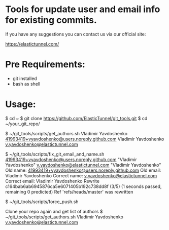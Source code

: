 # Tools for update user and email info for existing commits.

If you have any suggestions you can contact us via our official site:

https://elastictunnel.com/

# Pre Requirements:
- git installed
- bash as shell

# Usage:

$ cd ~
$ git clone https://github.com/ElasticTunnel/git_tools.git
$ cd ~/your_git_repo/

$ ~/git_tools/scripts/get_authors.sh
Vladimir Yavdoshenko <41993419+vyavdoshenko@users.noreply.github.com>
Vladimir Yavdoshenko <v.yavdoshenko@elastictunnel.com>

$ ~/git_tools/scripts/fix_git_email_and_name.sh 41993419+vyavdoshenko@users.noreply.github.com "Vladimir Yavdoshenko" v.yavdoshenko@elastictunnel.com "Vladimir Yavdoshenko"
Old name: 41993419+vyavdoshenko@users.noreply.github.com
Old email: Vladimir Yavdoshenko
Correct name: v.yavdoshenko@elastictunnel.com
Correct email: Vladimir Yavdoshenko
Rewrite c164bab6ab6945876ca5e6071405b192c738dd8f (3/5) (1 seconds passed, remaining 0 predicted)
Ref 'refs/heads/master' was rewritten

$ ~/git_tools/scripts/force_push.sh

Clone your repo again and get list of authors
$ ~/git_tools/scripts/get_authors.sh
Vladimir Yavdoshenko <v.yavdoshenko@elastictunnel.com>

